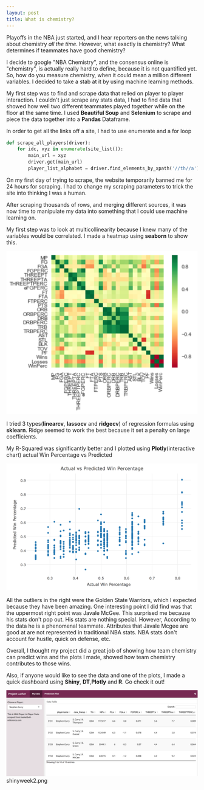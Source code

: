 ```yaml
---
layout: post
title: What is chemistry?
---
```


Playoffs in the NBA just started, and I hear reporters on the news talking about chemistry _all the time_. However, what exactly is chemistry? What determines if teammates have good chemistry? 

I decide to google "NBA Chemistry", and the consensus online is "chemistry", is actually really hard to define, because it is not quantified yet. So, how do you measure chemistry, when it could mean a million different variables. I decided to take a stab at it by using machine learning methods.

 
 My first step was to find and scrape data that relied on player to player interaction. I couldn't just scrape any stats data, I had to find data that showed how well two different teammates played _together_ while on the floor at the same time. I used **Beautiful Soup** and **Selenium** to scrape and piece the data together into a **Pandas** Dataframe.
 
 In order to get all the links off a site, I had to use enumerate and a for loop
   
```python
def scrape_all_players(driver):
    for idc, xyz in enumerate(site_list()):
        main_url = xyz
        driver.get(main_url)
        player_list_alphabet = driver.find_elements_by_xpath('//th//a')
```

On my first day of trying to scrape, the website temporarily banned me for 24 hours for scraping. I had to change my scraping parameters to trick the site into thinking I was a human. 

After scraping thousands of rows, and merging different sources, it was now time to manipulate my data into something that I could use machine learning on. 

My first step was to look at multicollinearity because I knew many of the variables would be correlated. I made a heatmap using **seaborn** to show this.

![w2heatmap](/images/heatmapweek2.png)

I tried 3 types(**linearcv**, **lassocv** and **ridgecv**) of regression formulas using **sklearn**. Ridge seemed to work the best because it set a penalty on large coefficients.

My R-Squared was significantly better and I plotted using **Plotly**(interactive chart) actual Win Percentage vs Predicted


![w2heatmap](/images/predictplotweek2.png)

All the outliers in the right were the Golden State Warriors, which I expected because they have been amazing. One interesting point I did find was that the uppermost right point was Javale McGee. This surprised me because his stats don't pop out. His stats are nothing special. However, According to the data he is a phenomenal teammate. Attributes that Javale Mcgee are good at are not represented in traditional NBA stats. NBA stats don't account for hustle, quick on defense, etc. 

Overall, I thought my project did a great job of showing how team chemistry can predict wins and the plots I made, showed how team chemistry contributes to those wins. 

Also, if anyone would like to see the data and one of the plots, I made a quick dashboard using **Shiny**, **DT**,**Plotly** and **R**. Go check it out!

![shinyweek2](/images/shinyweek2.png)
shinyweek2.png


